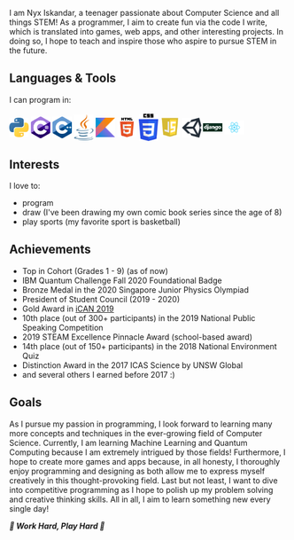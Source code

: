 I am Nyx Iskandar, a teenager passionate about Computer Science and all things STEM! As a programmer, I aim to create fun via the code I write, which is translated into games, web apps, and other interesting projects. In doing so, I hope to teach and inspire those who aspire to pursue STEM in the future.

## Languages & Tools
I can program in:
<br/>
<br/>
<img align="center" alt="Python" width="35px" src="https://github.com/xyntechx/xyntechx/blob/master/python.png"/>
<img align="center" alt="C#" width="35px" src="https://github.com/xyntechx/xyntechx/blob/master/c%23.png"/>
<img align="center" alt="C++" width="35px" src="https://github.com/xyntechx/xyntechx/blob/master/c%2B%2B.png"/>
<img align="center" alt="Java" width="35px" src="https://github.com/xyntechx/xyntechx/blob/master/java.png"/>
<img align="center" alt="Kotlin" width="35px" src="https://github.com/xyntechx/xyntechx/blob/master/kotlin.png"/>
<img align="center" alt="HTML" width="35px" src="https://github.com/xyntechx/xyntechx/blob/master/html.png"/>
<img align="center" alt="CSS" width="35px" src="https://github.com/xyntechx/xyntechx/blob/master/css.png"/>
<img align="center" alt="Javascript" width="35px" src="https://github.com/xyntechx/xyntechx/blob/master/js.png"/>
<img align="center" alt="Unity" width="35px" src="https://github.com/xyntechx/xyntechx/blob/master/unity.png"/>
<img align="center" alt="Django" width="35px" src="https://github.com/xyntechx/xyntechx/blob/master/django.png"/>
<img align="center" alt="React" width="35px" src="https://github.com/xyntechx/xyntechx/blob/master/react.png"/>

## Interests
I love to:
- program
- draw (I've been drawing my own comic book series since the age of 8)
- play sports (my favorite sport is basketball)

## Achievements
- Top in Cohort (Grades 1 - 9) (as of now)
- IBM Quantum Challenge Fall 2020 Foundational Badge
- Bronze Medal in the 2020 Singapore Junior Physics Olympiad
- President of Student Council (2019 - 2020)
- Gold Award in [iCAN 2019](https://www.tisias.org/ican-2019.html)
- 10th place (out of 300+ participants) in the 2019 National Public Speaking Competition
- 2019 STEAM Excellence Pinnacle Award (school-based award)
- 14th place (out of 150+ participants) in the 2018 National Environment Quiz
- Distinction Award in the 2017 ICAS Science by UNSW Global
- and several others I earned before 2017 :)

## Goals
As I pursue my passion in programming, I look forward to learning many more concepts and techniques in the ever-growing field of Computer Science. Currently, I am learning Machine Learning and Quantum Computing because I am extremely intrigued by those fields! Furthermore, I hope to create more games and apps because, in all honesty, I thoroughly enjoy programming and designing as both allow me to express myself creatively in this thought-provoking field. Last but not least, I want to dive into competitive programming as I hope to polish up my problem solving and creative thinking skills. All in all, I aim to learn something new every single day!

**_🌟 Work Hard, Play Hard 🌟_**
